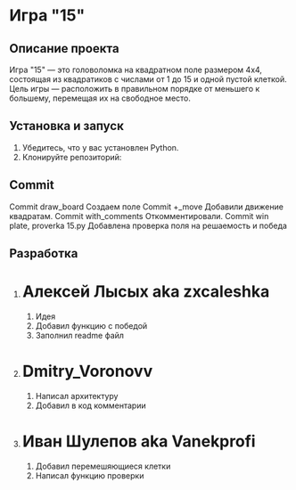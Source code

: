 # Игра "15"

## Описание проекта
Игра "15" — это головоломка на квадратном поле размером 4x4, состоящая из квадратиков с числами от 1 до 15 и одной пустой клеткой.
Цель игры — расположить в правильном порядке от меньшего к большему, перемещая их на свободное место.

## Установка и запуск
1. Убедитесь, что у вас установлен Python.
2. Клонируйте репозиторий:

## Сommit 
   Commit draw_board Создаем поле
   Commit +_move Добавили движение квадратам.
   Commit with_comments Откомментировали.
   Commit win plate, proverka 15.py Добавлена проверка поля на решаемость и победа

   
## Разработка

   1) # Алексей  Лысых aka zxcaleshka
      1) Идея
      2) Добавил функцию с победой
      3) Заполнил readme файл
   2) # Dmitry_Voronovv
      1) Написал архитектуру
      2) Добавил в код комментарии
   3) # Иван Шулепов aka Vanekprofi
      1) Добавил перемешяющиеся клетки
      2) Написал функцию проверки
